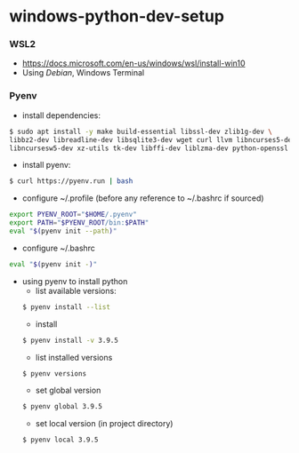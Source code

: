 # windows-python-dev-setup

### WSL2
* https://docs.microsoft.com/en-us/windows/wsl/install-win10
* Using *Debian*, Windows Terminal

### Pyenv
* install dependencies: 
```bash
$ sudo apt install -y make build-essential libssl-dev zlib1g-dev \
libbz2-dev libreadline-dev libsqlite3-dev wget curl llvm libncurses5-dev \
libncursesw5-dev xz-utils tk-dev libffi-dev liblzma-dev python-openssl
```
* install pyenv:
```bash
$ curl https://pyenv.run | bash
```
* configure ~/.profile (before any reference to ~/.bashrc if sourced)
```bash
export PYENV_ROOT="$HOME/.pyenv"
export PATH="$PYENV_ROOT/bin:$PATH"
eval "$(pyenv init --path)"
```
* configure ~/.bashrc
```bash
eval "$(pyenv init -)"
```
* using pyenv to install python
  * list available versions: 
  ```bash
  $ pyenv install --list
  ```
  * install
  ```bash
  $ pyenv install -v 3.9.5
  ```
  * list installed versions
  ```bash
  $ pyenv versions
  ```
  * set global version
  ```bash
  $ pyenv global 3.9.5
  ```
  * set local version (in project directory)
  ```bash
  $ pyenv local 3.9.5
  ```
  
